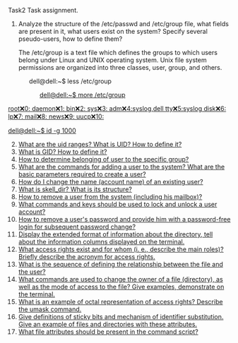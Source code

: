 Task2
Task assignment.
1) Analyze the structure of the /etc/passwd and /etc/group file, what fields are present in it, what users exist on the system? Specify several pseudo-users, how to define them?

    The /etc/group is a text file which defines the groups to which users belong under Linux and UNIX operating system. 
    Unix file system permissions are organized into three classes, user, group, and others.

    <ul>dell@dell:~$ less /etc/group<u/l>
    <ul>dell@dell:~$ more /etc/group</ul>

root:x:0:
daemon:x:1:
bin:x:2:
sys:x:3:
adm:x:4:syslog,dell
tty:x:5:syslog
disk:x:6:
lp:x:7:
mail:x:8:
news:x:9:
uucp:x:10:

dell@dell:~$ id -g
1000

2) What are the uid ranges? What is UID? How to define it?
3) What is GID? How to define it?
4) How to determine belonging of user to the specific group?
5) What are the commands for adding a user to the system? What are the basic parameters required to create a user?
6) How do I change the name (account name) of an existing user?
7) What is skell_dir? What is its structure?
8) How to remove a user from the system (including his mailbox)?
9) What commands and keys should be used to lock and unlock a user account?
10) How to remove a user's password and provide him with a password-free login for subsequent password change?
11) Display the extended format of information about the directory, tell about the information columns displayed on the terminal.
12) What access rights exist and for whom (i. e., describe the main roles)? Briefly describe the acronym for access rights.
13) What is the sequence of defining the relationship between the file and the user?
14) What commands are used to change the owner of a file (directory), as well as the mode of access to the file? Give examples, demonstrate on the terminal.
15) What is an example of octal representation of access rights? Describe the umask command.
16) Give definitions of sticky bits and mechanism of identifier substitution. Give an example of files and directories with these attributes.
17) What file attributes should be present in the command script?
